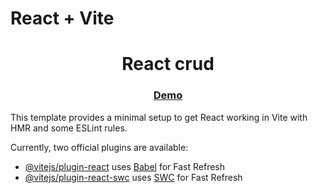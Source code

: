 # React + Vite
<h1 align="center">React crud</h1>

<div align="center">
  <h3>
    <a href="https://vittfiles.github.io/react-crud/">
      Demo
    </a>
  </h3>
</div>

This template provides a minimal setup to get React working in Vite with HMR and some ESLint rules.

Currently, two official plugins are available:

- [@vitejs/plugin-react](https://github.com/vitejs/vite-plugin-react/blob/main/packages/plugin-react/README.md) uses [Babel](https://babeljs.io/) for Fast Refresh
- [@vitejs/plugin-react-swc](https://github.com/vitejs/vite-plugin-react-swc) uses [SWC](https://swc.rs/) for Fast Refresh
